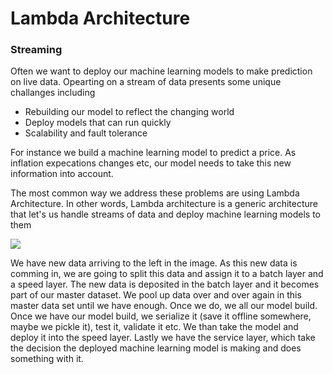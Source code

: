 <h1> Lambda Architecture </h1>


<h3> Streaming </h3>
<p> Often we want to deploy our machine learning models to make prediction on live data. Opearting on a stream of data presents some unique challanges including</p>

<ul>
<li> Rebuilding our model to reflect the changing world</li>
<li> Deploy models that can run quickly</li>
<li> Scalability and fault tolerance</li>
</ul>

<p> For instance we build a machine learning model to predict a price. As inflation expecations changes etc, our model needs to take this new information into account. </p>

<p> The most common way we address these problems are using Lambda Architecture. In other words, Lambda architecture is a generic architecture that let's us handle streams of data and deploy machine learning models to them  </p>

<img src="https://docs.microsoft.com/en-us/azure/architecture/data-guide/big-data/images/lambda.png"/>

<p> We have new data arriving to the left in the image. As this new data is comming in, we are going to split this data and assign it to a batch layer and a speed layer. The new data is deposited in the batch layer and it becomes part of our master dataset. We pool up data over and over again in this master data set until we have enough. Once we do, we all our model build. Once we have our model build, we serialize it (save it offline somewhere, maybe we pickle it), test it, validate it etc. We than take the model and deploy it into the speed layer. Lastly we have the service layer, which take the decision the deployed machine learning model is making and does something with it. </p>
